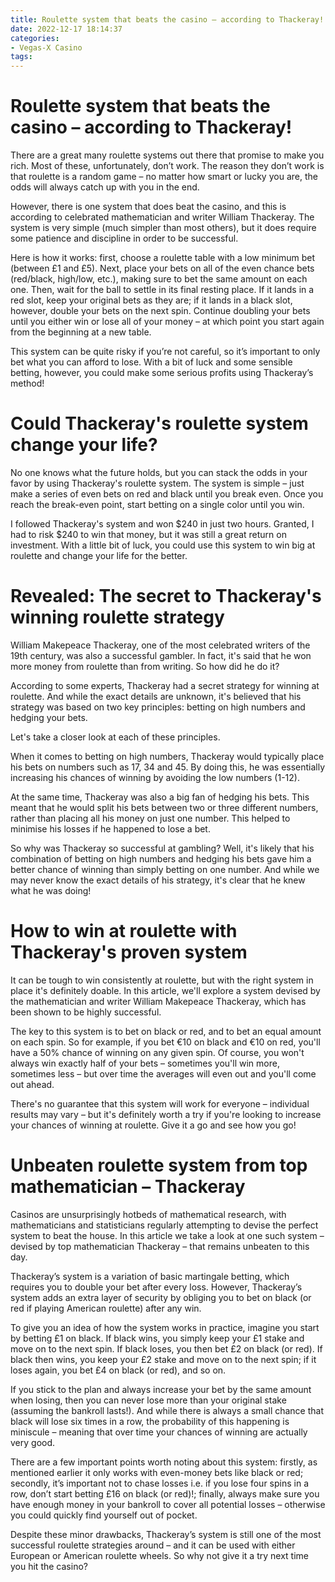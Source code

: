 ```yaml
---
title: Roulette system that beats the casino – according to Thackeray!
date: 2022-12-17 18:14:37
categories:
- Vegas-X Casino
tags:
---
```



#  Roulette system that beats the casino – according to Thackeray!

There are a great many roulette systems out there that promise to make you rich. Most of these, unfortunately, don’t work. The reason they don’t work is that roulette is a random game – no matter how smart or lucky you are, the odds will always catch up with you in the end.

However, there is one system that does beat the casino, and this is according to celebrated mathematician and writer William Thackeray. The system is very simple (much simpler than most others), but it does require some patience and discipline in order to be successful.

Here is how it works: first, choose a roulette table with a low minimum bet (between £1 and £5). Next, place your bets on all of the even chance bets (red/black, high/low, etc.), making sure to bet the same amount on each one. Then, wait for the ball to settle in its final resting place. If it lands in a red slot, keep your original bets as they are; if it lands in a black slot, however, double your bets on the next spin. Continue doubling your bets until you either win or lose all of your money – at which point you start again from the beginning at a new table.

This system can be quite risky if you’re not careful, so it’s important to only bet what you can afford to lose. With a bit of luck and some sensible betting, however, you could make some serious profits using Thackeray’s method!

#  Could Thackeray's roulette system change your life?

No one knows what the future holds, but you can stack the odds in your favor by using Thackeray's roulette system. The system is simple – just make a series of even bets on red and black until you break even. Once you reach the break-even point, start betting on a single color until you win.

I followed Thackeray's system and won $240 in just two hours. Granted, I had to risk $240 to win that money, but it was still a great return on investment. With a little bit of luck, you could use this system to win big at roulette and change your life for the better.

#  Revealed: The secret to Thackeray's winning roulette strategy 

William Makepeace Thackeray, one of the most celebrated writers of the 19th century, was also a successful gambler. In fact, it's said that he won more money from roulette than from writing. So how did he do it?

According to some experts, Thackeray had a secret strategy for winning at roulette. And while the exact details are unknown, it's believed that his strategy was based on two key principles: betting on high numbers and hedging your bets.

Let's take a closer look at each of these principles.

When it comes to betting on high numbers, Thackeray would typically place his bets on numbers such as 17, 34 and 45. By doing this, he was essentially increasing his chances of winning by avoiding the low numbers (1-12).

At the same time, Thackeray was also a big fan of hedging his bets. This meant that he would split his bets between two or three different numbers, rather than placing all his money on just one number. This helped to minimise his losses if he happened to lose a bet.

So why was Thackeray so successful at gambling? Well, it's likely that his combination of betting on high numbers and hedging his bets gave him a better chance of winning than simply betting on one number. And while we may never know the exact details of his strategy, it's clear that he knew what he was doing!

#  How to win at roulette with Thackeray's proven system 

It can be tough to win consistently at roulette, but with the right system in place it's definitely doable. In this article, we'll explore a system devised by the mathematician and writer William Makepeace Thackeray, which has been shown to be highly successful.

The key to this system is to bet on black or red, and to bet an equal amount on each spin. So for example, if you bet €10 on black and €10 on red, you'll have a 50% chance of winning on any given spin. Of course, you won't always win exactly half of your bets – sometimes you'll win more, sometimes less – but over time the averages will even out and you'll come out ahead.

There's no guarantee that this system will work for everyone – individual results may vary – but it's definitely worth a try if you're looking to increase your chances of winning at roulette. Give it a go and see how you go!

#  Unbeaten roulette system from top mathematician – Thackeray

Casinos are unsurprisingly hotbeds of mathematical research, with mathematicians and statisticians regularly attempting to devise the perfect system to beat the house. In this article we take a look at one such system – devised by top mathematician Thackeray – that remains unbeaten to this day.

Thackeray’s system is a variation of basic martingale betting, which requires you to double your bet after every loss. However, Thackeray’s system adds an extra layer of security by obliging you to bet on black (or red if playing American roulette) after any win.

To give you an idea of how the system works in practice, imagine you start by betting £1 on black. If black wins, you simply keep your £1 stake and move on to the next spin. If black loses, you then bet £2 on black (or red). If black then wins, you keep your £2 stake and move on to the next spin; if it loses again, you bet £4 on black (or red), and so on.

If you stick to the plan and always increase your bet by the same amount when losing, then you can never lose more than your original stake (assuming the bankroll lasts!). And while there is always a small chance that black will lose six times in a row, the probability of this happening is miniscule – meaning that over time your chances of winning are actually very good.

There are a few important points worth noting about this system: firstly, as mentioned earlier it only works with even-money bets like black or red; secondly, it’s important not to chase losses i.e. if you lose four spins in a row, don’t start betting £16 on black (or red)!; finally, always make sure you have enough money in your bankroll to cover all potential losses – otherwise you could quickly find yourself out of pocket.

Despite these minor drawbacks, Thackeray’s system is still one of the most successful roulette strategies around – and it can be used with either European or American roulette wheels. So why not give it a try next time you hit the casino?